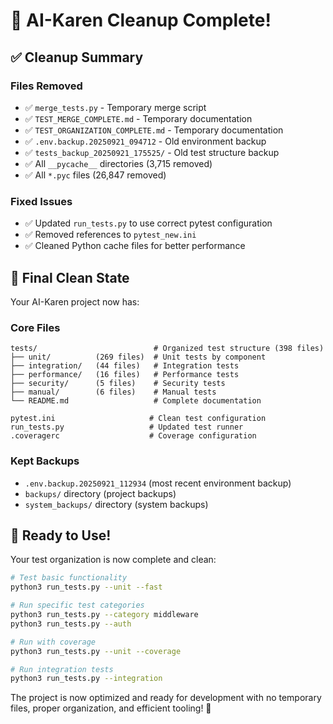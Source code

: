 # 🧹 AI-Karen Cleanup Complete!

## ✅ **Cleanup Summary**

### Files Removed
- ✅ `merge_tests.py` - Temporary merge script
- ✅ `TEST_MERGE_COMPLETE.md` - Temporary documentation
- ✅ `TEST_ORGANIZATION_COMPLETE.md` - Temporary documentation
- ✅ `.env.backup.20250921_094712` - Old environment backup
- ✅ `tests_backup_20250921_175525/` - Old test structure backup
- ✅ All `__pycache__` directories (3,715 removed)
- ✅ All `*.pyc` files (26,847 removed)

### Fixed Issues
- ✅ Updated `run_tests.py` to use correct pytest configuration
- ✅ Removed references to `pytest_new.ini`
- ✅ Cleaned Python cache files for better performance

## 🎯 **Final Clean State**

Your AI-Karen project now has:

### Core Files
```
tests/                          # Organized test structure (398 files)
├── unit/          (269 files)  # Unit tests by component
├── integration/   (44 files)   # Integration tests
├── performance/   (16 files)   # Performance tests
├── security/      (5 files)    # Security tests
├── manual/        (6 files)    # Manual tests
└── README.md                   # Complete documentation

pytest.ini                     # Clean test configuration
run_tests.py                   # Updated test runner
.coveragerc                    # Coverage configuration
```

### Kept Backups
- `.env.backup.20250921_112934` (most recent environment backup)
- `backups/` directory (project backups)
- `system_backups/` directory (system backups)

## 🚀 **Ready to Use!**

Your test organization is now complete and clean:

```bash
# Test basic functionality
python3 run_tests.py --unit --fast

# Run specific test categories
python3 run_tests.py --category middleware
python3 run_tests.py --auth

# Run with coverage
python3 run_tests.py --unit --coverage

# Run integration tests
python3 run_tests.py --integration
```

The project is now optimized and ready for development with no temporary files, proper organization, and efficient tooling! 🎉
